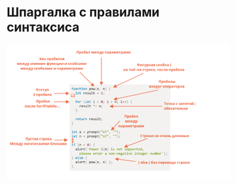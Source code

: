 # Шпаргалка с правилами синтаксиса

![Шпаргалка с правилами синтаксиса](../images/image.png "Шпаргалка с правилами синтаксиса")